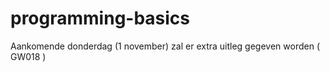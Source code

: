 # programming-basics
Aankomende donderdag (1 november) zal er extra uitleg gegeven worden ( GW018 )
